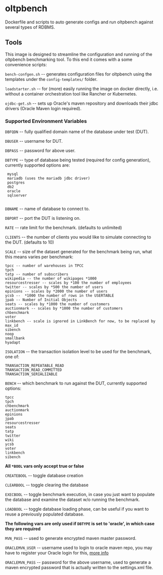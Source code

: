 # oltpbench
Dockerfile and scripts to auto generate configs and run oltpbench against several types of RDBMS.

## Tools

This image is designed to streamline the configuration and running of the oltpbench benchmarking tool. To this end it comes with a some convenience scripts: 

`bench-confgen.sh` -- generates configuration files for oltpbench using the templates under the `config-templates/` folder.

`loadstarter.sh` -- for (more) easily running the image on docker directly, i.e. without a container orchestration tool like Rancher or Kubernetes.

`ojdbc-get.sh` -- sets up Oracle's maven repository and downloads their jdbc drivers (Oracle Maven login required).


### Supported Environment Variables

`DBFQDN` -- fully qualified domain name of the database under test (DUT).

`DBUSER` -- username for DUT.

`DBPASS` -- password for above user.

`DBTYPE` -- type of database being tested (required for config generation), currently supported options are:

```
 mysql
 mariadb (uses the mariadb jdbc driver)
 postgres
 db2
 oracle
 sqlserver
 
```

`DBNAME` -- name of database to connect to.

`DBPORT` -- port the DUT is listening on.

`RATE` -- rate limit for the benchmark. (defaults to unlimited)

`CLIENTS` -- the number of clients you would like to simulate connecting to the DUT. (defaults to 10)

`SCALE` -- size of the dataset generated for the benchmark being run, what this means varies per benchmark:

```
tpcc -- number of warehouses in TPCC
tpch
tatp -- number of subscribers
wikipedia -- the number of wikipages *1000
resourcestresser -- scales by *100 the number of employees
twitter -- scales by *500 the number of users
epinions -- scales by *2000 the number of users
ycsb --  *1000 the number of rows in the USERTABLE
jpab -- Number of Initial Objects
seats -- scales by *1000 the number of customers
auctionmark -- scales by *1000 the number of customers
chbenchmark
voter
linkbench -- scale is ignored in LinkBench for now, to be replaced by max_id
sibench
noop
smallbank
hyadapt
```
`ISOLATION` -- the transaction isolation level to be used for the benchmark, one of:

```
TRANSACTION_REPEATABLE_READ
TRANSACTION_READ_COMMITTED
TRANSACTION_SERIALIZABLE
```

`BENCH` -- which benchmark to run against the DUT, currently supported options:

```
tpcc
tpch
chbenchmark
auctionmark
epinions
jpab
resourcestresser
seats
tatp
twitter
wiki
ycsb
voter
linkbench
sibench

```

**All `*BOOL` vars only accept true or false**

`CREATEBOOL` -- toggle database creation

`CLEARBOOL` -- toggle clearing the database

`EXECBOOL` -- toggle benchmark execution, in case you just want to populate the database and examine the dataset w/o running the benchmark.

`LOADBOOL` -- toggle database loading phase, can be useful if you want to reuse a previously populated database.

**The following vars are only used if `DBTYPE` is set to 'oracle', in which case they are required**

`MVN_PASS` -- used to generate encrypted maven master password.

`ORACLEMVN_USER` -- username used to login to oracle maven repo, you may have to register your Oracle login for this, [more info](http://www.oracle.com/webfolder/application/maven/index.html)

`ORACLEMVN_PASS` -- password for the above username, used to generate a maven encrypted password that is actually written to the settings.xml file. 


